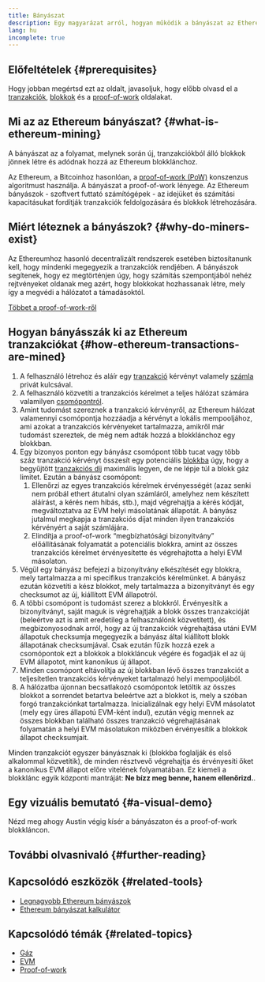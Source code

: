 ```yaml
---
title: Bányászat
description: Egy magyarázat arról, hogyan működik a bányászat az Ethereumon és hogyan segíti az Ethereum biztonságát és decentralizáltságát.
lang: hu
incomplete: true
---
```


## Előfeltételek {#prerequisites}

Hogy jobban megértsd ezt az oldalt, javasoljuk, hogy előbb olvasd el a [tranzakciók](/developers/docs/transactions/), [blokkok](/developers/docs/blocks/) és a [proof-of-work](/developers/docs/consensus-mechanisms/pow/) oldalakat.

## Mi az az Ethereum bányászat? {#what-is-ethereum-mining}

A bányászat az a folyamat, melynek során új, tranzakciókból álló blokkok jönnek létre és adódnak hozzá az Ethereum blokklánchoz.

Az Ethereum, a Bitcoinhoz hasonlóan, a [proof-of-work (PoW)](/developers/docs/consensus-mechanisms/pow/) konszenzus algoritmust használja. A bányászat a proof-of-work lényege. Az Ethereum bányászok - szoftvert futtató számítógépek - az idejüket és számítási kapacitásukat fordítják tranzakciók feldolgozására és blokkok létrehozására.

## Miért léteznek a bányászok? {#why-do-miners-exist}

Az Ethereumhoz hasonló decentralizált rendszerek esetében biztosítanunk kell, hogy mindenki megegyezik a tranzakciók rendjében. A bányászok segítenek, hogy ez megtörténjen úgy, hogy számítás szempontjából nehéz rejtvényeket oldanak meg azért, hogy blokkokat hozhassanak létre, mely így a megvédi a hálózatot a támadásoktól.

[Többet a proof-of-work-ről](/developers/docs/consensus-mechanisms/pow/)

## Hogyan bányásszák ki az Ethereum tranzakciókat {#how-ethereum-transactions-are-mined}

1. A felhasználó létrehoz és aláír egy [tranzakció](/developers/docs/transactions/) kérvényt valamely [számla](/developers/docs/accounts/) privát kulcsával.
2. A felhasználó közvetíti a tranzakciós kérelmet a teljes hálózat számára valamilyen [csomópontról](/developers/docs/nodes-and-clients/).
3. Amint tudomást szereznek a tranzakció kérvényről, az Ethereum hálózat valamennyi csomópontja hozzáadja a kérvényt a lokális mempooljához, ami azokat a tranzakciós kérvényeket tartalmazza, amikről már tudomást szereztek, de még nem adták hozzá a blokklánchoz egy blokkban.
4. Egy bizonyos ponton egy bányász csomópont több tucat vagy több száz tranzakció kérvényt összesít egy potenciális [blokkba](/developers/docs/blocks/) úgy, hogy a begyűjtött [tranzakciós díj](/developers/docs/gas/) maximális legyen, de ne lépje túl a blokk gáz limitet. Ezután a bányász csomópont:
   1. Ellenőrzi az egyes tranzakciós kérelmek érvényességét (azaz senki nem próbál ethert átutalni olyan számláról, amelyhez nem készített aláírást, a kérés nem hibás, stb.), majd végrehajtja a kérés kódját, megváltoztatva az EVM helyi másolatának állapotát. A bányász jutalmul megkapja a tranzakciós díjat minden ilyen tranzakciós kérvényért a saját számlájára.
   2. Elindítja a proof-of-work “megbízhatósági bizonyítvány” előállításának folyamatát a potenciális blokkra, amint az összes tranzakciós kérelmet érvényesítette és végrehajtotta a helyi EVM másolaton.
5. Végül egy bányász befejezi a bizonyítvány elkészítését egy blokkra, mely tartalmazza a mi specifikus tranzakciós kérelmünket. A bányász ezután közvetíti a kész blokkot, mely tartalmazza a bizonyítványt és egy checksumot az új, kiállított EVM állapotról.
6. A többi csomópont is tudomást szerez a blokkról. Érvényesítik a bizonyítványt, saját maguk is végrehajtják a blokk összes tranzakcióját (beleértve azt is amit eredetileg a felhasználónk közvetített), és megbizonyosodnak arról, hogy az új tranzakciók végrehajtása utáni EVM állapotuk checksumja megegyezik a bányász által kiállított blokk állapotának checksumjával. Csak ezután fűzik hozzá ezek a csomópontok ezt a blokkok a blokkláncuk végére és fogadják el az új EVM állapotot, mint kanonikus új állapot.
7. Minden csomópont eltávolítja az új blokkban lévő összes tranzakciót a teljesítetlen tranzakciós kérvényeket tartalmazó helyi mempooljából.
8. A hálózatba újonnan becsatlakozó csomópontok letöltik az összes blokkot a sorrendet betartva beleértve azt a blokkot is, mely a szóban forgó tranzakciónkat tartalmazza. Inicializálnak egy helyi EVM másolatot (mely egy üres állapotú EVM-ként indul), ezután végig mennek az összes blokkban található összes tranzakció végrehajtásának folyamatán a helyi EVM másolatukon miközben érvényesítik a blokkok állapot checksumjait.

Minden tranzakciót egyszer bányásznak ki (blokkba foglalják és első alkalommal közvetítik), de minden résztvevő végrehajtja és érvényesíti őket a kanonikus EVM állapot előre vitelének folyamatában. Ez kiemeli a blokklánc egyik központi mantráját: **Ne bízz meg benne, hanem ellenőrizd.**.

## Egy vizuális bemutató {#a-visual-demo}

Nézd meg ahogy Austin végig kísér a bányászaton és a proof-of-work blokkláncon.

<YouTube id="zcX7OJ-L8XQ" />

## További olvasnivaló {#further-reading}

## Kapcsolódó eszközök {#related-tools}

- [Legnagyobb Ethereum bányászok](https://etherscan.io/stat/miner?range=7&blocktype=blocks)
- [Ethereum bányászat kalkulátor](https://minerstat.com/coin/ETH)

## Kapcsolódó témák {#related-topics}

- [Gáz](/developers/docs/gas/)
- [EVM](/developers/docs/evm/)
- [Proof-of-work](/developers/docs/consensus-mechanisms/pow/)
